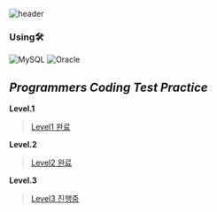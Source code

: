 ![header](https://capsule-render.vercel.app/api?type=waving&color=auto&height=300&section=header&text=SQL&fontSize=60)

### Using🛠

![MySQL](https://img.shields.io/badge/MySQL-4479A1?style=flat-square&logo=MySQL&logoColor=white)
![Oracle](https://img.shields.io/badge/Oracle-F80000?style=flat-square&logo=Oracle&logoColor=white)




## _Programmers Coding Test Practice_

**Level.1**
> [Level1 완료](https://github.com/moonsejin315/SQL/blob/main/Programmers_Quiz/Level1.sql)

**Level.2**
> [Level2 완료](https://github.com/moonsejin315/SQL/blob/main/Programmers_Quiz/Level2.sql)

**Level.3**
> [Level3 진행중](https://github.com/moonsejin315/SQL/blob/main/Programmers_Quiz/Level3.sql)
